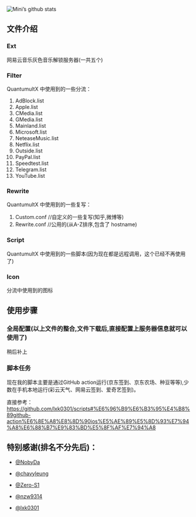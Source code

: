 ![Mini’s github stats](https://github-readme-stats.vercel.app/api?username=Minishifeng&show_icons=true&theme=merko)

## 文件介绍

### Ext
网易云音乐灰色音乐解锁服务器(一共五个)

### Filter
QuantumultX 中使用到的一些分流：

1. AdBlock.list
2. Apple.list
3. CMedia.list
4. GMedia.list
5. Mainland.list
6. Microsoft.list
7. NeteaseMusic.list
8. Netflix.list
9. Outside.list
10. PayPal.list
11. Speedtest.list
12. Telegram.list
13. YouTube.list

### Rewrite
QuantumultX 中使用到的一些复写：

1. Custom.conf //自定义的一些复写(知乎,微博等)
2. Rewrite.conf //公用的(从A-Z排序,包含了 hostname)

### Script
QuantumultX 中使用到的一些脚本(因为现在都是远程调用，这个已经不再使用了)

### Icon
分流中使用到的图标

## 使用步骤

### 全局配置(以上文件的整合,文件下载后,直接配置上服务器信息就可以使用了)
稍后补上

### 脚本任务
现在我的脚本主要是通过GitHub action运行(京东签到、京东农场、种豆等等),少数在手机本地运行(彩云天气、网易云签到、爱奇艺签到)。

直接参考：https://github.com/lxk0301/scripts#%E6%96%B9%E6%B3%95%E4%B8%89github-action%E6%8E%A8%E8%8D%90ios%E5%AE%89%E5%8D%93%E7%94%A8%E6%88%B7%E9%83%BD%E5%8F%AF%E7%94%A8

## 特别感谢(排名不分先后)：
* [@NobyDa](https://github.com/NobyDa)

* [@chavyleung](https://github.com/chavyleung)

* [@Zero-S1](https://github.com/Zero-S1)

* [@nzw9314](https://github.com/nzw9314)

* [@lxk0301](https://github.com/lxk0301)
